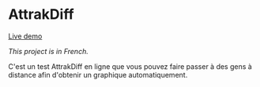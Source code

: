 # AttrakDiff

[Live demo](https://namelessproj.github.io/AttrakDiff/)

_This project is in French._

C'est un test AttrakDiff en ligne que vous pouvez faire passer à des gens à distance afin d'obtenir un graphique automatiquement.
